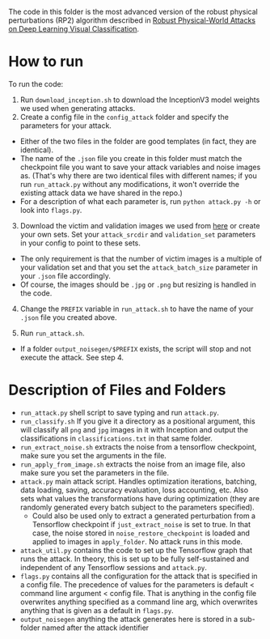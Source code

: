 The code in this folder is the most advanced version of the robust physical perturbations (RP2) algorithm described in [Robust Physical-World Attacks on Deep Learning Visual Classification](https://arxiv.org/abs/1707.08945).

# How to run
To run the code:

1. Run `download_inception.sh` to download the InceptionV3 model weights we used when generating attacks.
2. Create a config file in the `config_attack` folder and specify the parameters for your attack. 
* Either of the two files in the folder are good templates (in fact, they are identical). 
* The name of the `.json` file you create in this folder must match the checkpoint file you want to save your attack variables and noise images as. (That's why there are two identical files with different names; if you run `run_attack.py` without any modifications, it won't override the existing attack data we have shared in the repo.)
* For a description of what each parameter is, run `python attack.py -h` or look into `flags.py`.

3. Download the victim and validation images we used from [here](https://drive.google.com/drive/u/1/folders/1DbsJtE6KT3J15TzcCoVrvoHeCVHhSxtc) or create your own sets. Set your `attack_srcdir` and `validation_set` parameters in your config to point to these sets.
* The only requirement is that the number of victim images is a multiple of your validation set and that you set the `attack_batch_size` parameter in your `.json` file accordingly.
* Of course, the images should be `.jpg` or `.png` but resizing is handled in the code.

4. Change the `PREFIX` variable in `run_attack.sh` to have the name of your `.json` file you created above.

5. Run `run_attack.sh`.
* If a folder `output_noisegen/$PREFIX` exists, the script will stop and not execute the attack. See step 4.

# Description of Files and Folders
* `run_attack.py` shell script to save typing and run `attack.py`.
* `run_classify.sh` If you give it a directory as a positional argument, this will classify all `png` and `jpg` images in it with Inception and output the classifications in `classifications.txt` in that same folder.
* `run_extract_noise.sh` extracts the noise from a tensorflow checkpoint, make sure you set the arguments in the file.
* `run_apply_from_image.sh` extracts the noise from an image file, also make sure you set the parameters in the file.
* `attack.py` main attack script. Handles optimization iterations, batching, data loading, saving, accuracy evaluation, loss accounting, etc. Also sets what values the transformations have during optimization (they are randomly generated every batch subject to the parameters specified).
    * Could also be used only to extract a generated perturbation from a Tensorflow checkpoint if `just_extract_noise` is set to true. In that case, the noise stored in `noise_restore_checkpoint` is loaded and applied to images in `apply_folder`. No attack runs in this mode.
* `attack_util.py` contains the code to set up the Tensorflow graph that runs the attack. In theory, this is set up to be fully self-sustained and independent of any Tensorflow sessions and `attack.py`.
* `flags.py` contains all the configuration for the attack that is specified in a config file. The precedence of values for the parameters is default < command line argument < config file. That is anything in the config file overwrites anything specified as a command line arg, which overwrites anything that is given as a default in `flags.py`.
* `output_noisegen` anything the attack generates here is stored in a sub-folder named after the attack identifier
